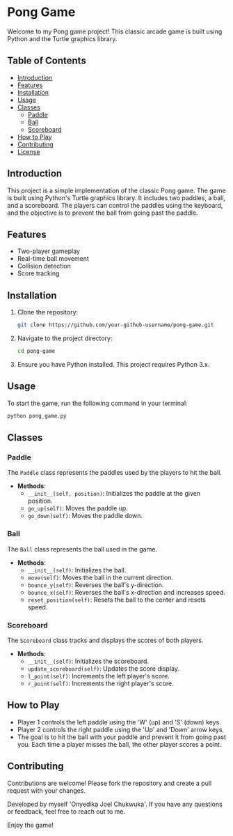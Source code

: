 # Pong Game

Welcome to my Pong game project! This classic arcade game is built using Python and the Turtle graphics library.

## Table of Contents

- [Introduction](#introduction)
- [Features](#features)
- [Installation](#installation)
- [Usage](#usage)
- [Classes](#classes)
  - [Paddle](#paddle)
  - [Ball](#ball)
  - [Scoreboard](#scoreboard)
- [How to Play](#how-to-play)
- [Contributing](#contributing)
- [License](#license)

## Introduction

This project is a simple implementation of the classic Pong game. The game is built using Python's Turtle graphics library. It includes two paddles, a ball, and a scoreboard. The players can control the paddles using the keyboard, and the objective is to prevent the ball from going past the paddle.

## Features

- Two-player gameplay
- Real-time ball movement
- Collision detection
- Score tracking

## Installation

1. Clone the repository:
   ```bash
   git clone https://github.com/your-github-username/pong-game.git
   ```
2. Navigate to the project directory:
   ```bash
   cd pong-game
   ```
3. Ensure you have Python installed. This project requires Python 3.x.

## Usage

To start the game, run the following command in your terminal:
```bash
python pong_game.py
```

## Classes

### Paddle

The `Paddle` class represents the paddles used by the players to hit the ball.

- **Methods**:
  - `__init__(self, position)`: Initializes the paddle at the given position.
  - `go_up(self)`: Moves the paddle up.
  - `go_down(self)`: Moves the paddle down.

### Ball

The `Ball` class represents the ball used in the game.

- **Methods**:
  - `__init__(self)`: Initializes the ball.
  - `move(self)`: Moves the ball in the current direction.
  - `bounce_y(self)`: Reverses the ball's y-direction.
  - `bounce_x(self)`: Reverses the ball's x-direction and increases speed.
  - `reset_position(self)`: Resets the ball to the center and resets speed.

### Scoreboard

The `Scoreboard` class tracks and displays the scores of both players.

- **Methods**:
  - `__init__(self)`: Initializes the scoreboard.
  - `update_scoreboard(self)`: Updates the score display.
  - `l_point(self)`: Increments the left player's score.
  - `r_point(self)`: Increments the right player's score.

## How to Play

- Player 1 controls the left paddle using the 'W' (up) and 'S' (down) keys.
- Player 2 controls the right paddle using the 'Up' and 'Down' arrow keys.
- The goal is to hit the ball with your paddle and prevent it from going past you. Each time a player misses the ball, the other player scores a point.

## Contributing

Contributions are welcome! Please fork the repository and create a pull request with your changes.

Developed by myself 'Onyedika Joel Chukwuka'. If you have any questions or feedback, feel free to reach out to me.

Enjoy the game!
